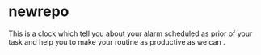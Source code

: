 # newrepo
This is a clock which tell you about your alarm scheduled as prior of your task and help you to make your routine as productive as we can .  
